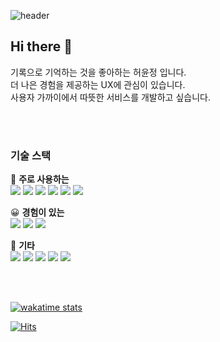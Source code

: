 ![header](https://capsule-render.vercel.app/api?type=waving&color=timeGradient&height=180&section=header&text=✨%20Yunjeong!&fontSize=60&animation=fadeIn&fontAlign=77&fontAlignY=25&rotate=3)


## Hi there 👋
<p>
기록으로 기억하는 것을 좋아하는 허윤정 입니다.<br />
더 나은 경험을 제공하는 UX에 관심이 있습니다.<br />
사용자 가까이에서 따뜻한 서비스를 개발하고 싶습니다.
</p>


<br /><br />

### 기술 스택
🥳 **주로 사용하는** <br />
<img src="https://img.shields.io/badge/HTML5-E34F26?style=for-the-badge&logo=HTML5&logoColor=white">
<img src="https://img.shields.io/badge/CSS3-1572B6?style=for-the-badge&logo=CSS3&logoColor=white">
<img src="https://img.shields.io/badge/JavaScript-F7DF1E?style=for-the-badge&logo=JavaScript&logoColor=black">
<img src="https://img.shields.io/badge/React-61DAFB?style=for-the-badge&logo=React&logoColor=black">
<img src="https://img.shields.io/badge/styled components-DB7093?style=for-the-badge&logo=styled-components&logoColor=white">
<img src="https://img.shields.io/badge/Java-007396?style=for-the-badge&logo=Java&logoColor=white">

😀 **경험이 있는** <br />
<img src="https://img.shields.io/badge/React Native-61DAFB?style=for-the-badge&logo=React&logoColor=black">
<img src="https://img.shields.io/badge/android-3DDC84?style=for-the-badge&logo=android&logoColor=white">
<img src="https://img.shields.io/badge/Redux-764ABC?style=for-the-badge&logo=Redux&logoColor=white">

🎸 **기타** <br />
<img src="https://img.shields.io/badge/Git-F05032?style=for-the-badge&logo=Git&logoColor=white">
<img src="https://img.shields.io/badge/GitHub-181717?style=for-the-badge&logo=GitHub&logoColor=white">
<img src="https://img.shields.io/badge/Figma-F24E1E?style=for-the-badge&logo=figma&logoColor=white">
<img src="https://img.shields.io/badge/ESLint-4B32C3?style=for-the-badge&logo=ESLint&logoColor=white">
<img src="https://img.shields.io/badge/Prettier-F7B93E?style=for-the-badge&logo=Prettier&logoColor=black">



<br /><br />


[![wakatime stats](https://github-readme-stats.vercel.app/api/wakatime?username=yun_d&layout=compact)](https://github.com/anuraghazra/github-readme-stats)

[![Hits](https://hits.seeyoufarm.com/api/count/incr/badge.svg?url=https%3A%2F%2Fvelog.io%2F%40yund_272&count_bg=%2389D1B4&title_bg=%23555555&icon=&icon_color=%23E7E7E7&title=~&edge_flat=false)](https://hits.seeyoufarm.com)
